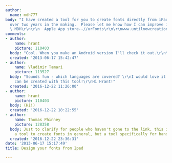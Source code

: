 ```yaml
---
author:
  name: mdh777
body: "I have created a tool for you to create fonts directly from iPad.  It has been
  over two years in the making.  Please let me know how I can improve it.  Enjoy!
  \ MDH\r\n\r\n  Apple App store--//urFonts\r\n\r\nwww.untilnowcreations.com"
comments:
- author:
    name: hrant
    picture: 110403
  body: "Cool. When you make an Android version I'll check it out.\r\n\r\nhhp\r\n"
  created: '2013-06-17 15:42:47'
- author:
    name: Vladimir Tamari
    picture: 113527
  body: "Sounds fun - which languages are covered? \r\nI would love it if Arabic fonts
    can be created with this tool!\r\nHi Hrant!"
  created: '2016-12-22 11:26:00'
- author:
    name: hrant
    picture: 110403
  body: (Hi!)
  created: '2016-12-22 18:22:55'
- author:
    name: Thomas Phinney
    picture: 128358
  body: Just to clarify for people who haven't gone to the link, this is not really
    a tool to create fonts in general, but a tool specifically for handwriting fonts.
  created: '2016-12-22 23:36:31'
date: '2013-06-17 15:17:49'
title: Design your fonts from Ipad

---
```

